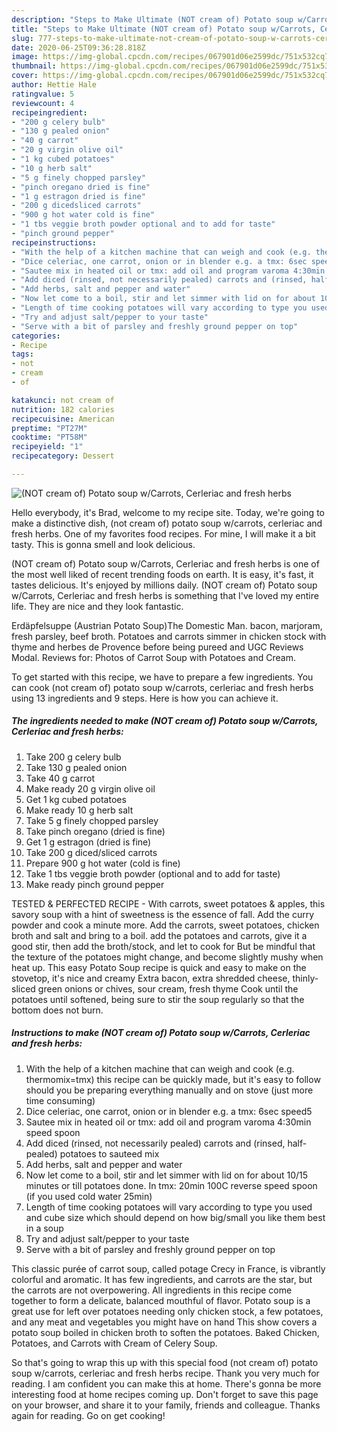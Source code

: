 ```yaml
---
description: "Steps to Make Ultimate (NOT cream of) Potato soup w/Carrots, Cerleriac and fresh herbs"
title: "Steps to Make Ultimate (NOT cream of) Potato soup w/Carrots, Cerleriac and fresh herbs"
slug: 777-steps-to-make-ultimate-not-cream-of-potato-soup-w-carrots-cerleriac-and-fresh-herbs
date: 2020-06-25T09:36:28.818Z
image: https://img-global.cpcdn.com/recipes/067901d06e2599dc/751x532cq70/not-cream-of-potato-soup-wcarrots-cerleriac-and-fresh-herbs-recipe-main-photo.jpg
thumbnail: https://img-global.cpcdn.com/recipes/067901d06e2599dc/751x532cq70/not-cream-of-potato-soup-wcarrots-cerleriac-and-fresh-herbs-recipe-main-photo.jpg
cover: https://img-global.cpcdn.com/recipes/067901d06e2599dc/751x532cq70/not-cream-of-potato-soup-wcarrots-cerleriac-and-fresh-herbs-recipe-main-photo.jpg
author: Hettie Hale
ratingvalue: 5
reviewcount: 4
recipeingredient:
- "200 g celery bulb"
- "130 g pealed onion"
- "40 g carrot"
- "20 g virgin olive oil"
- "1 kg cubed potatoes"
- "10 g herb salt"
- "5 g finely chopped parsley"
- "pinch oregano dried is fine"
- "1 g estragon dried is fine"
- "200 g dicedsliced carrots"
- "900 g hot water cold is fine"
- "1 tbs veggie broth powder optional and to add for taste"
- "pinch ground pepper"
recipeinstructions:
- "With the help of a kitchen machine that can weigh and cook (e.g. thermomix=tmx) this recipe can be quickly made, but it&#39;s easy to follow should you be preparing everything manually and on stove (just more time consuming)"
- "Dice celeriac, one carrot, onion or in blender e.g. a tmx: 6sec speed5"
- "Sautee mix in heated oil or tmx: add oil and program varoma 4:30min speed spoon"
- "Add diced (rinsed, not necessarily pealed) carrots and (rinsed, half-pealed) potatoes to sauteed mix"
- "Add herbs, salt and pepper and water"
- "Now let come to a boil, stir and let simmer with lid on for about 10/15 minutes or till potatoes done. In tmx: 20min 100C reverse speed spoon (if you used cold water 25min)"
- "Length of time cooking potatoes will vary according to type you used and cube size which should depend on how big/small you like them best in a soup"
- "Try and adjust salt/pepper to your taste"
- "Serve with a bit of parsley and freshly ground pepper on top"
categories:
- Recipe
tags:
- not
- cream
- of

katakunci: not cream of 
nutrition: 182 calories
recipecuisine: American
preptime: "PT27M"
cooktime: "PT58M"
recipeyield: "1"
recipecategory: Dessert

---
```



![(NOT cream of) Potato soup w/Carrots, Cerleriac and fresh herbs](https://img-global.cpcdn.com/recipes/067901d06e2599dc/751x532cq70/not-cream-of-potato-soup-wcarrots-cerleriac-and-fresh-herbs-recipe-main-photo.jpg)

Hello everybody, it's Brad, welcome to my recipe site. Today, we're going to make a distinctive dish, (not cream of) potato soup w/carrots, cerleriac and fresh herbs. One of my favorites food recipes. For mine, I will make it a bit tasty. This is gonna smell and look delicious.

(NOT cream of) Potato soup w/Carrots, Cerleriac and fresh herbs is one of the most well liked of recent trending foods on earth. It is easy, it's fast, it tastes delicious. It's enjoyed by millions daily. (NOT cream of) Potato soup w/Carrots, Cerleriac and fresh herbs is something that I've loved my entire life. They are nice and they look fantastic.

Erdäpfelsuppe (Austrian Potato Soup)The Domestic Man. bacon, marjoram, fresh parsley, beef broth. Potatoes and carrots simmer in chicken stock with thyme and herbes de Provence before being pureed and UGC Reviews Modal. Reviews for: Photos of Carrot Soup with Potatoes and Cream.


To get started with this recipe, we have to prepare a few ingredients. You can cook (not cream of) potato soup w/carrots, cerleriac and fresh herbs using 13 ingredients and 9 steps. Here is how you can achieve it.

<!--inarticleads1-->

##### The ingredients needed to make (NOT cream of) Potato soup w/Carrots, Cerleriac and fresh herbs:

1. Take 200 g celery bulb
1. Take 130 g pealed onion
1. Take 40 g carrot
1. Make ready 20 g virgin olive oil
1. Get 1 kg cubed potatoes
1. Make ready 10 g herb salt
1. Take 5 g finely chopped parsley
1. Take pinch oregano (dried is fine)
1. Get 1 g estragon (dried is fine)
1. Take 200 g diced/sliced carrots
1. Prepare 900 g hot water (cold is fine)
1. Take 1 tbs veggie broth powder (optional and to add for taste)
1. Make ready pinch ground pepper


TESTED &amp; PERFECTED RECIPE - With carrots, sweet potatoes &amp; apples, this savory soup with a hint of sweetness is the essence of fall. Add the curry powder and cook a minute more. Add the carrots, sweet potatoes, chicken broth and salt and bring to a boil. add the potatoes and carrots, give it a good stir, then add the broth/stock, and let to cook for But be mindful that the texture of the potatoes might change, and become slightly mushy when heat up. This easy Potato Soup recipe is quick and easy to make on the stovetop, it&#39;s nice and creamy Extra bacon, extra shredded cheese, thinly-sliced green onions or chives, sour cream, fresh thyme Cook until the potatoes until softened, being sure to stir the soup regularly so that the bottom does not burn. 

<!--inarticleads2-->

##### Instructions to make (NOT cream of) Potato soup w/Carrots, Cerleriac and fresh herbs:

1. With the help of a kitchen machine that can weigh and cook (e.g. thermomix=tmx) this recipe can be quickly made, but it&#39;s easy to follow should you be preparing everything manually and on stove (just more time consuming)
1. Dice celeriac, one carrot, onion or in blender e.g. a tmx: 6sec speed5
1. Sautee mix in heated oil or tmx: add oil and program varoma 4:30min speed spoon
1. Add diced (rinsed, not necessarily pealed) carrots and (rinsed, half-pealed) potatoes to sauteed mix
1. Add herbs, salt and pepper and water
1. Now let come to a boil, stir and let simmer with lid on for about 10/15 minutes or till potatoes done. In tmx: 20min 100C reverse speed spoon (if you used cold water 25min)
1. Length of time cooking potatoes will vary according to type you used and cube size which should depend on how big/small you like them best in a soup
1. Try and adjust salt/pepper to your taste
1. Serve with a bit of parsley and freshly ground pepper on top


This classic purée of carrot soup, called potage Crecy in France, is vibrantly colorful and aromatic. It has few ingredients, and carrots are the star, but the carrots are not overpowering. All ingredients in this recipe come together to form a delicate, balanced mouthful of flavor. Potato soup is a great use for left over potatoes needing only chicken stock, a few potatoes, and any meat and vegetables you might have on hand This show covers a potato soup boiled in chicken broth to soften the potatoes. Baked Chicken, Potatoes, and Carrots with Cream of Celery Soup. 

So that's going to wrap this up with this special food (not cream of) potato soup w/carrots, cerleriac and fresh herbs recipe. Thank you very much for reading. I am confident you can make this at home. There's gonna be more interesting food at home recipes coming up. Don't forget to save this page on your browser, and share it to your family, friends and colleague. Thanks again for reading. Go on get cooking!
